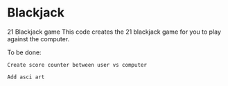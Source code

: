 # Blackjack
21 Blackjack game 
This code creates the 21 blackjack game for you to play against the computer.

To be done:     

    Create score counter between user vs computer 
    
    Add asci art


